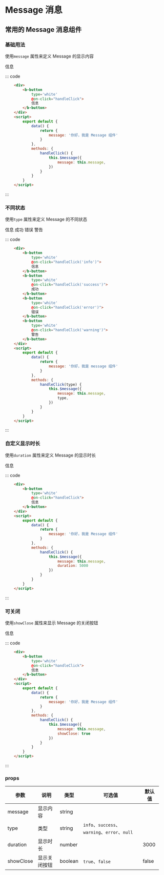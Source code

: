 # Message 消息
常用的 Message 消息组件
-----

### 基础用法
使用```message``` 属性来定义 Message 的显示内容

<div style='margin-bottom: 10px;'>
    <b-button
        type='white'
        @on-click="handleClick">
        信息
    </b-button>
</div>
<script>
    export default {
        data() {
            return {
                message: '你好，我是 Message 组件'
            }
        },
        methods: {
            handleClick(type) {
                this.$message({
                    message: this.message,
                    type
                })
            },
            handleClickShowClose() {
                this.$message({
                    message: this.message,
                    showClose: true
                })
            },
            handleClickDruation() {
                this.$message({
                    message: this.message,
                    duration: 5000
                })
            }
        }
    }
</script>

::: code 
```html
    <div>
        <b-button
            type='white'
            @on-click="handleClick">
            信息
        </b-button>
    </div>
    <script>
        export default {
            data() {
                return {
                    message: '你好，我是 Message 组件'
                }
            },
            methods: {
                handleClick() {
                    this.$message({
                        message: this.message,
                    })
                }
            }
        }
    </script>
```
:::

### 不同状态
使用```type``` 属性来定义 Message 的不同状态

<div style='margin-bottom: 10px;'>
    <b-button
        type='white'
        @on-click="handleClick('info')">
        信息
    </b-button>
    <b-button
        type='white'
        @on-click="handleClick('success')">
        成功
    </b-button>
    <b-button
        type='white'
        @on-click="handleClick('error')">
        错误
    </b-button>
    <b-button
        type='white'
        @on-click="handleClick('warning')">
        警告
    </b-button>
</div>
<script>
    export default {
        data() {
            return {
                message: '你好，我是 Message 组件'
            }
        },
        methods: {
            handleClick(type) {
                this.$message({
                    message: this.message,
                    type,
                })
            }
        }
    }
</script>

::: code
```html
    <div>
        <b-button
            type='white'
            @on-click="handleClick('info')">
            信息
        </b-button>
        <b-button
            type='white'
            @on-click="handleClick('success')">
            成功
        </b-button>
        <b-button
            type='white'
            @on-click="handleClick('error')">
            错误
        </b-button>
        <b-button
            type='white'
            @on-click="handleClick('warning')">
            警告
        </b-button>
    </div>
    <script>
        export default {
            data() {
                return {
                    message: '你好，我是 message 组件'
                }
            },
            methods: {
                handleClick(type) {
                    this.$message({
                        message: this.message,
                        type,
                    })
                }
            }
        }
    </script>
```
:::


### 自定义显示时长
使用```duration``` 属性来定义 Message 的显示时长

<div style='margin-bottom: 10px;'>
    <b-button
        type='white'
        @on-click="handleClickDruation">
        信息
    </b-button>
</div>

::: code
```html
    <div>
        <b-button
            type='white'
            @on-click="handleClick">
            信息
        </b-button>
    </div>
    <script>
        export default {
            data() {
                return {
                    message: '你好，我是 Message 组件'
                }
            },
            methods: {
                handleClick() {
                    this.$message({
                        message: this.message,
                        duration: 5000
                    })
                }
            }
        }
    </script>
```
:::

### 可关闭
使用```showClose``` 属性来显示 Message 的关闭按钮

<div style='margin-bottom: 10px'>
    <b-button
        type='white'
        @on-click="handleClickShowClose">
        信息
    </b-button>
</div>

::: code
```html
    <div>
        <b-button
            type='white'
            @on-click="handleClick">
            信息
        </b-button>
    </div>
    <script>
        export default {
            data() {
                return {
                    message: '你好，我是 Message 组件'
                }
            },
            methods: {
                handleClick() {
                    this.$message({
                        message: this.message,
                        showClose: true
                    })
                }
            }
        }
    </script>
```
:::

### props
| 参数      | 说明    | 类型      | 可选值       | 默认值   |
|---------- |-------- |---------- |-------------  |-------- |
| message     | 显示内容   | string  |        |       |
| type     | 类型   | string    |   `info`、`success`、`warning`、`error`、`null` |    |
| duration     | 显示时长   | number    |    |  3000  |
| showClose     | 显示关闭按钮  | boolean    |   `true`、`false` |  false  |
